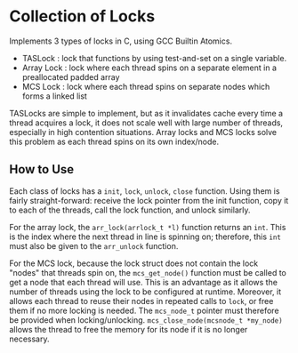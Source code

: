 # Collection of Locks

Implements 3 types of locks in C, using GCC Builtin Atomics.

* TASLock : lock that functions by using test-and-set on a single variable.
* Array Lock : lock where each thread spins on a separate element in a preallocated padded array
* MCS Lock : lock where each thread spins on separate nodes which forms a linked list

TASLocks are simple to implement, but as it invalidates cache every time a thread acquires a lock, it does not scale well with large number of threads, especially in high contention situations. Array locks and MCS locks solve this problem as each thread spins on its own index/node.

## How to Use

Each class of locks has a `init`, `lock`, `unlock`, `close` function. Using them is fairly straight-forward: receive the lock pointer from the init function, copy it to each of the threads, call the lock function, and unlock similarly.

For the array lock, the `arr_lock(arrlock_t *l)` function returns an `int`. This is the index where the next thread in line is spinning on; therefore, this `int` must also be given to the `arr_unlock` function.

For the MCS lock, because the lock struct does not contain the lock "nodes" that threads spin on, the `mcs_get_node()` function must be called to get a node that each thread will use. This is an advantage as it allows the number of threads using the lock to be configured at runtime. Moreover, it allows each thread to reuse their nodes in repeated calls to `lock`, or free them if no more locking is needed. The `mcs_node_t` pointer must therefore be provided when locking/unlocking. `mcs_close_node(mcsnode_t *my_node)` allows the thread to free the memory for its node if it is no longer necessary.

